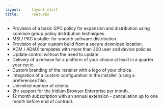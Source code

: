 ```yaml
---
layout:		layout_start
title:		Features
---
```

- Provision of a basic GPO policy for expansion and distribution using common group policy distribution techniques.
- MSI / PKG installer for smooth software distribution.
- Provision of your custom build from a secure download location.
- ADM / ADMX templates with more than 300 user and device policies.
- Update control without the need to update.
- Delivery of a release for a platform of your choice at least in a quarter year cycle.
- Custom branding of the installer with a logo of your choice.
- Integration of a custom configuration in the installer (using a preferences file).
- Unlimited number of clients.
- 2hr support for the Iridium Browser Enterprise per month.
- 12 month subscription with an annual extension - cancellation up to one month before end of contract.